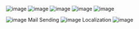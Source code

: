 ![image](https://user-images.githubusercontent.com/78643530/115660783-56983100-a35e-11eb-8258-4e3f8efd23ce.png)
![image](https://user-images.githubusercontent.com/78643530/115660836-644db680-a35e-11eb-898f-f76cb70e07be.png)
![image](https://user-images.githubusercontent.com/78643530/115660899-792a4a00-a35e-11eb-92f7-f75f2182265c.png)
![image](https://user-images.githubusercontent.com/78643530/115660935-847d7580-a35e-11eb-9b3a-9c2db21c2616.png)
![image](https://user-images.githubusercontent.com/78643530/115661401-32891f80-a35f-11eb-86dc-d130e8ed21dd.png)

![image](https://user-images.githubusercontent.com/78643530/115660960-8fd0a100-a35e-11eb-9171-3ca1a8388b45.png)
Mail Sending
![image](https://user-images.githubusercontent.com/78643530/115661242-f3f36500-a35e-11eb-85cb-69b4b9be4420.png)
Localization
![image](https://user-images.githubusercontent.com/78643530/115661292-0a012580-a35f-11eb-8865-21484690f8bd.png)
